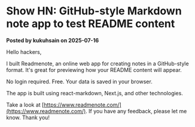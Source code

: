 # Show HN: GitHub-style Markdown note app to test README content

**Posted by kukuhsain on 2025-07-16**

Hello hackers,

I built Readmenote, an online web app for creating notes in a GitHub-style format. It's great for previewing how your README content will appear.

No login required. Free. Your data is saved in your browser.

The app is built using react-markdown, Next.js, and other technologies.

Take a look at [https://www.readmenote.com/](https://www.readmenote.com/). If you have any feedback, please let me know. Thank you!